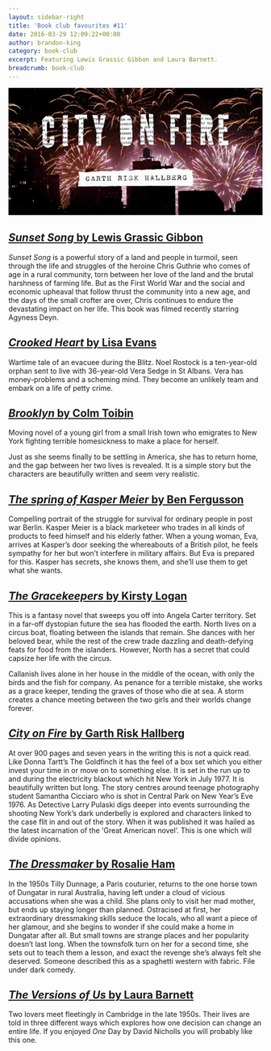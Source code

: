 ```yaml
---
layout: sidebar-right
title: 'Book club favourites #11'
date: 2016-03-29 12:09:22+00:00
author: brandon-king
category: book-club
excerpt: Featuring Lewis Grassic Gibbon and Laura Barnett.
breadcrumb: book-club
---
```

![City on Fire by Garth Risk Hallberg](/images/featured/featured-city-on-fire.jpg)

## [<cite>Sunset Song</cite> by Lewis Grassic Gibbon](https://suffolk.spydus.co.uk/cgi-bin/spydus.exe/ENQ/OPAC/BIBENQ?BRN=1882231)

<cite>Sunset Song</cite> is a powerful story of a land and people in turmoil, seen through the life and struggles of the heroine Chris Guthrie who comes of age in a rural community, torn between her love of the land and the brutal harshness of farming life. But as the First World War and the social and economic upheaval that follow thrust the community into a new age, and the days of the small crofter are over, Chris continues to endure the devastating impact on her life. This book was filmed recently starring Agyness Deyn.

## [<cite>Crooked Heart</cite> by Lisa Evans](https://suffolk.spydus.co.uk/cgi-bin/spydus.exe/ENQ/OPAC/BIBENQ?BRN=1620023)

Wartime tale of an evacuee during the Blitz. Noel Rostock is a ten-year-old orphan sent to live with 36-year-old Vera Sedge in St Albans.&nbsp;Vera has money-problems and a scheming mind. They become an unlikely team and embark on a life of petty crime.

## [<cite>Brooklyn</cite> by Colm Toibin](https://suffolk.spydus.co.uk/cgi-bin/spydus.exe/ENQ/OPAC/BIBENQ?BRN=47720)

Moving novel of a young girl from a small Irish town who emigrates to New York fighting terrible homesickness to make a place for herself.

Just as she seems finally to be settling in America, she has to return home, and the gap between her two lives is revealed. It is a simple story but the characters are beautifully written and seem very realistic.

## [<cite>The spring of Kasper Meier</cite> by Ben Fergusson](https://suffolk.spydus.co.uk/cgi-bin/spydus.exe/ENQ/OPAC/BIBENQ?BRN=1693122)

Compelling portrait of the struggle for survival for ordinary people in post war Berlin. Kasper Meier is a black marketeer who trades in all kinds of products to feed himself and his elderly father. When a young woman, Eva, arrives at Kasper’s door seeking the whereabouts of a British pilot, he feels sympathy for her but won’t interfere in military affairs. But Eva is prepared for this. Kasper has secrets, she knows them, and she’ll use them to get what she wants.

## [<cite>The Gracekeepers</cite> by Kirsty Logan](https://suffolk.spydus.co.uk/cgi-bin/spydus.exe/ENQ/OPAC/BIBENQ?BRN=1755179)

This is a fantasy novel that sweeps you off into Angela Carter territory. Set in a far-off dystopian future the sea has flooded the earth. North lives on a circus boat, floating between the islands that remain. She dances with her beloved bear, while the rest of the crew trade dazzling and death-defying feats for food from the islanders. However, North has a secret that could capsize her life with the circus.

Callanish lives alone in her house in the middle of the ocean, with only the birds and the fish for company. As penance for a terrible mistake, she works as a grace keeper, tending the graves of those who die at sea. A storm creates a chance meeting between the two girls and their worlds change forever.

## [<cite>City on Fire</cite> by Garth Risk Hallberg](https://suffolk.spydus.co.uk/cgi-bin/spydus.exe/ENQ/OPAC/BIBENQ?BRN=1838744)

At over 900 pages and seven years in the writing this is not a quick read. Like Donna Tartt’s The Goldfinch it has the feel of a box set which you either invest your time in or move on to something else. It is set in the run up to and during the electricity blackout which hit New York in July 1977. It is beautifully written but long. The story centres around teenage photography student Samantha Cicciaro who is shot in Central Park on New Year’s Eve 1976. As Detective Larry Pulaski digs deeper into events surrounding the shooting New York’s dark underbelly is explored and characters linked to the case flit in and out of the story. When it was published it was hailed as the latest incarnation of the ‘Great American novel’. This is one which will divide opinions.

## [<cite>The Dressmaker</cite> by Rosalie Ham](https://suffolk.spydus.co.uk/cgi-bin/spydus.exe/ENQ/OPAC/BIBENQ?BRN=1831189)

In the 1950s Tilly Dunnage, a Paris couturier, returns to the one horse town of Dungatar in rural Australia, having left under a cloud of vicious accusations when she was a child. She plans only to visit her mad mother, but ends up staying longer than planned. Ostracised at first, her extraordinary dressmaking skills seduce the locals, who all want a piece of her glamour, and she begins to wonder if she could make a home in Dungatar after all. But small towns are strange places and her popularity doesn’t last long. When the townsfolk turn on her for a second time, she sets out to teach them a lesson, and exact the revenge she’s always felt she deserved. Someone described this as a spaghetti western with fabric. File under dark comedy.

## [<cite>The Versions of Us</cite> by Laura Barnett](https://suffolk.spydus.co.uk/cgi-bin/spydus.exe/ENQ/OPAC/BIBENQ?BRN=1867059)

Two lovers meet fleetingly in Cambridge in the late 1950s. Their lives are told in three different ways which explores how one decision can change an entire life. If you enjoyed <cite>One</cite> Day by David Nicholls you will probably like this one.
